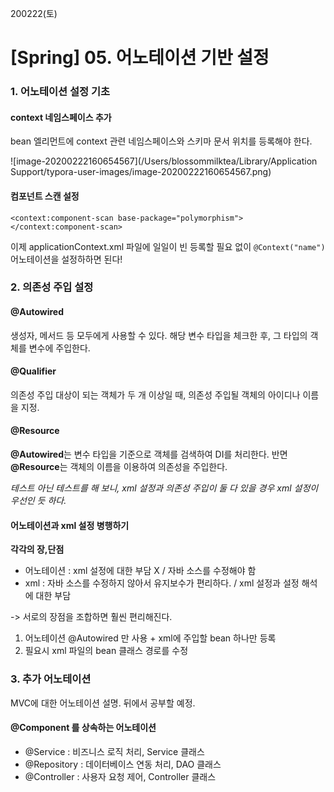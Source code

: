 200222(토)

# [Spring] 05. 어노테이션 기반 설정



### 1. 어노테이션 설정 기초

#### context 네임스페이스 추가

bean 엘리먼트에 context 관련 네임스페이스와 스키마 문서 위치를 등록해야 한다.

![image-20200222160654567](/Users/blossommilktea/Library/Application Support/typora-user-images/image-20200222160654567.png)



#### 컴포넌트 스캔 설정

```
<context:component-scan base-package="polymorphism"></context:component-scan>
```



이제 applicationContext.xml 파일에 일일이 빈 등록할 필요 없이 `@Context("name")` 어노테이션을 설정하하면 된다!





### 2. 의존성 주입 설정

#### @Autowired

생성자, 메서드 등 모두에게 사용할 수 있다. 해당 변수 타입을 체크한 후, 그 타입의 객체를 변수에 주입한다.



#### @Qualifier

의존성 주입 대상이 되는 객체가 두 개 이상일 때, 의존성 주입될 객체의 아이디나 이름을 지정.



#### @Resource

**@Autowired**는 변수 타입을 기준으로 객체를 검색하여 DI를 처리한다. 반면 **@Resource**는 객체의 이름을 이용하여 의존성을 주입한다.



*테스트 아닌 테스트를 해 보니, xml 설정과 의존성 주입이 둘 다 있을 경우 xml 설정이 우선인 듯 하다.* 



#### 어노테이션과 xml 설정 병행하기

**각각의 장,단점**

- 어노테이션 : xml 설정에 대한 부담 X / 자바 소스를 수정해야 함
- xml : 자바 소스를 수정하지 않아서 유지보수가 편리하다. / xml 설정과 설정 해석에 대한 부담



-> 서로의 장점을 조합하면 훨씬 편리해진다. 

1. 어노테이션 @Autowired 만 사용 + xml에 주입할  bean 하나만 등록
2. 필요시 xml 파일의 bean 클래스 경로를 수정





### 3. 추가 어노테이션

MVC에 대한 어노테이션 설명. 뒤에서 공부할 예정.



#### @Component 를 상속하는 어노테이션

- @Service : 비즈니스 로직 처리, Service 클래스
- @Repository : 데이터베이스 연동 처리, DAO 클래스
- @Controller : 사용자 요청 제어, Controller 클래스



